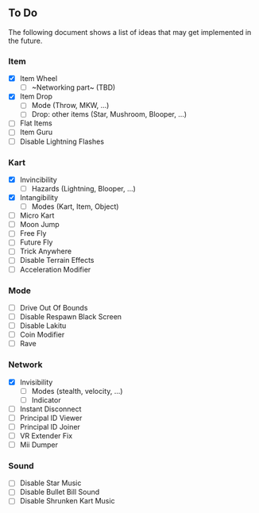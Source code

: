 ## To Do
The following document shows a list of ideas that may get implemented in the future.

### Item
- [x] Item Wheel
	- [ ] ~Networking part~ (TBD)
- [x] Item Drop
	- [ ] Mode (Throw, MKW, ...)
	- [ ] Drop: other items (Star, Mushroom, Blooper, ...)
- [ ] Flat Items
- [ ] Item Guru
- [ ] Disable Lightning Flashes

### Kart
- [x] Invincibility
	- [ ] Hazards (Lightning, Blooper, ...)
- [x] Intangibility
	- [ ] Modes (Kart, Item, Object)
- [ ] Micro Kart
- [ ] Moon Jump
- [ ] Free Fly
- [ ] Future Fly
- [ ] Trick Anywhere
- [ ] Disable Terrain Effects
- [ ] Acceleration Modifier

### Mode
- [ ] Drive Out Of Bounds
- [ ] Disable Respawn Black Screen
- [ ] Disable Lakitu
- [ ] Coin Modifier
- [ ] Rave

### Network
- [x] Invisibility
	- [ ] Modes (stealth, velocity, ...)
	- [ ] Indicator
- [ ] Instant Disconnect
- [ ] Principal ID Viewer
- [ ] Principal ID Joiner
- [ ] VR Extender Fix
- [ ] Mii Dumper

### Sound
- [ ] Disable Star Music
- [ ] Disable Bullet Bill Sound
- [ ] Disable Shrunken Kart Music
